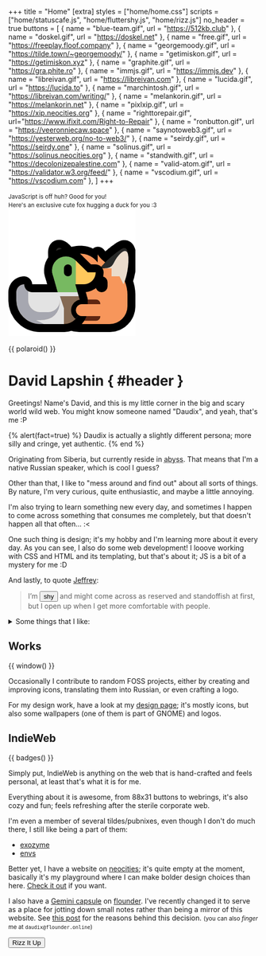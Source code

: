 +++
title = "Home"
[extra]
styles = ["home/home.css"]
scripts = ["home/statuscafe.js", "home/fluttershy.js", "home/rizz.js"]
no_header = true
buttons = [
  { name = "blue-team.gif", url = "https://512kb.club" },
  { name = "doskel.gif", url = "https://doskel.net" },
  { name = "free.gif", url = "https://freeplay.floof.company" },
  { name = "georgemoody.gif", url = "https://tilde.town/~georgemoody/" },
  { name = "getimiskon.gif", url = "https://getimiskon.xyz" },
  { name = "graphite.gif", url = "https://gra.phite.ro" },
  { name = "immjs.gif", url = "https://immjs.dev" },
  { name = "libreivan.gif", url = "https://libreivan.com" },
  { name = "lucida.gif", url = "https://lucida.to" },
  { name = "marchintosh.gif", url = "https://libreivan.com/writing/" },
  { name = "melankorin.gif", url = "https://melankorin.net" },
  { name = "pixlxip.gif", url = "https://xip.neocities.org" },
  { name = "righttorepair.gif", url="https://www.ifixit.com/Right-to-Repair" },
  { name = "ronbutton.gif", url = "https://veeronniecaw.space" },
  { name = "saynotoweb3.gif", url = "https://yesterweb.org/no-to-web3/" },
  { name = "seirdy.gif", url = "https://seirdy.one" },
  { name = "solinus.gif", url = "https://solinus.neocities.org" },
  { name = "standwith.gif", url = "https://decolonizepalestine.com" },
  { name = "valid-atom.gif", url = "https://validator.w3.org/feed/" },
  { name = "vscodium.gif", url = "https://vscodium.com" },
]
+++

<noscript>
  <p>
    <small>JavaScript is off huh? Good for you!</small>
    <br />
    <small>Here's an exclusive cute fox hugging a duck for you :3</small>
    <br />
    <img class="transparent no-hover drop-shadow" alt="Neofox hugs a duck." src="neofox-hug-duck.png" />
  </p>
</noscript>

{{ polaroid() }}

<div id="header-container">

# David Lapshin { #header }
</div>

Greetings! Name's David, and this is my little corner in the big and scary world wild web. You might know someone named "Daudix", and yeah, that's me :P

{% alert(fact=true) %}
Daudix is actually a slightly different persona; more silly and cringe, yet authentic.
{% end %}

Originating from Siberia, but currently reside in <abbr id="abyss" title="If you know, you know">abyss</abbr>. That means that I'm a native Russian speaker, which is cool I guess?

Other than that, I like to "mess around and find out" about all sorts of things. By nature, I'm very curious, quite enthusiastic, and maybe a little annoying.

I'm also trying to learn something new every day, and sometimes I happen to come across something that consumes me completely, but that doesn't happen all that often... :<

One such thing is design; it's my hobby and I'm learning more about it every day. As you can see, I also do some web development! I looove working with CSS and HTML and its templating, but that's about it; JS is a bit of a mystery for me :D

And lastly, to quote [Jeffrey](https://hyperreal.coffee/about/):

> I’m <button id="shy">shy</button> and might come across as reserved and standoffish at first, but I open up when I get more comfortable with people.

<details><summary>Some things that I like:</summary>

- Purple <small>(lavender in particular)</small>
- Design
- Games:
  - <div id="portal-container">
      <div id="portal-blue"></div>
        <div id="portal-marquee">
          <span>Portal</span>
          <span aria-hidden="true">Portal</span>
        </div>
      <div id="portal-orange"></div>
    </div>
    <small>(all-time favorite)</small>
  - <span>Celeste</span> <small>(such a lovely game)</small>
  - <span>Teardown</span> <small>(fun destructions)</small>
  - <span>Super</span><span>liminal</span> <small>(F-Stop if it wasn't scrapped)</small>
  - <span>Stardew Valley</span> <small>(was fun until sis spoiled *everything*)</small>
  - <span>Untitled Goose</span> <small>(*honk-honk!* I love geese, by the way)</small>
  - <span>The Stanley Parable<span>&nbsp;Adventure Line™</span></span> <small>(fake feeling of choice, just like irl)</small>
- Aesthetics:
  - [Cyberpunk](https://aesthetics.fandom.com/wiki/Cyberpunk)
  - [Vaporwave](https://aesthetics.fandom.com/wiki/Vaporwave)
  - [Liminal Space](https://aesthetics.fandom.com/wiki/Liminal_Space)
- Monokai Pro <small>(I know, very random, but hear me out, it got this sweet purple tint)</small>
- Photography <small>(although I don't have much opportunity to shoot anything else than a view from my window)</small>
- Small/indie web
- Minor details and references
- Retro/-futurism and vintage stuff
- Making this list look like a staircase
</details>

## Works

{{ window() }}

Occasionally I contribute to random FOSS projects, either by creating and improving icons, translating them into Russian, or even crafting a logo.

For my design work, have a look at my [design page](@/design/index.md); it's mostly icons, but also some wallpapers (one of them is part of GNOME) and logos.

## IndieWeb

{{ badges() }}

Simply put, IndieWeb is anything on the web that is hand-crafted and feels personal, at least that's what it is for me.

Everything about it is awesome, from 88x31 buttons to webrings, it's also cozy and fun; feels refreshing after the sterile corporate web.

I'm even a member of several tildes/pubnixes, even though I don't do much there, I still like being a part of them:

- [exozyme](https://exozy.me)
- [envs](https://envs.net)

Better yet, I have a website on [neocities](https://neocities.org); it's quite empty at the moment, basically it's my playground where I can make bolder design choices than here. [Check it out](https://daudix.neocities.org) if you want.

I also have a [Gemini capsule](gemini://gmi.daudix.one) on [flounder](https://flounder.online). I've recently changed it to serve as a place for jotting down small notes rather than being a mirror of this website. See [this post](@/blog/2024-07-13-repurposing-gemini-capsule/index.md) for the reasons behind this decision. <small>(you can also _finger_ me at `daudix@flounder.online`)</small>

<div id="rizz-dialog" class="buttons">
  <button id="rizz">Rizz It Up</button>
  <div id="dont"></div>
</div>
